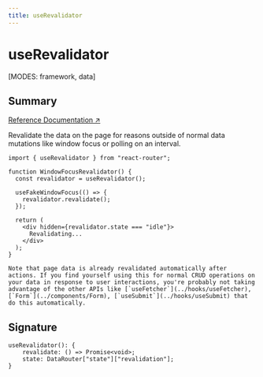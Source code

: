 ```yaml
---
title: useRevalidator
---
```


# useRevalidator

[MODES: framework, data]

## Summary

[Reference Documentation ↗](https://api.reactrouter.com/v7/functions/react_router.useRevalidator.html)

Revalidate the data on the page for reasons outside of normal data mutations like window focus or polling on an interval.

```tsx
import { useRevalidator } from "react-router";

function WindowFocusRevalidator() {
  const revalidator = useRevalidator();

  useFakeWindowFocus(() => {
    revalidator.revalidate();
  });

  return (
    <div hidden={revalidator.state === "idle"}>
      Revalidating...
    </div>
  );
}

Note that page data is already revalidated automatically after actions. If you find yourself using this for normal CRUD operations on your data in response to user interactions, you're probably not taking advantage of the other APIs like [`useFetcher`](../hooks/useFetcher), [`Form`](../components/Form), [`useSubmit`](../hooks/useSubmit) that do this automatically.
```

## Signature

```tsx
useRevalidator(): {
    revalidate: () => Promise<void>;
    state: DataRouter["state"]["revalidation"];
}
```

